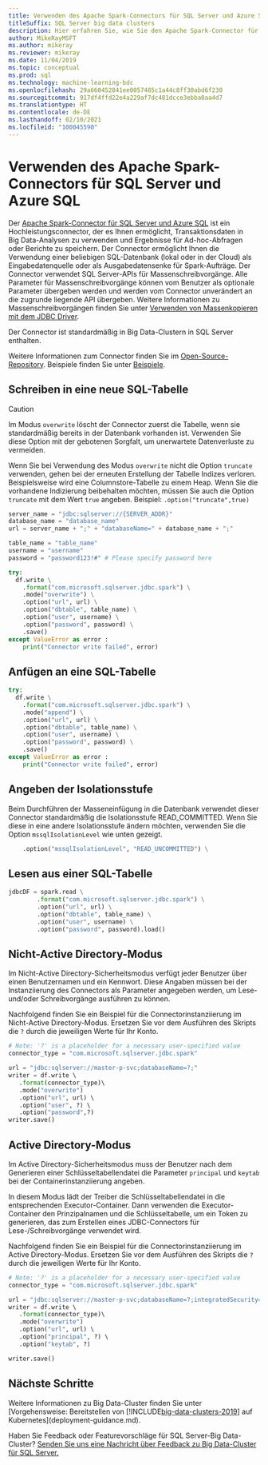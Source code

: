 ```yaml
---
title: Verwenden des Apache Spark-Connectors für SQL Server und Azure SQL
titleSuffix: SQL Server big data clusters
description: Hier erfahren Sie, wie Sie den Apache Spark-Connector für SQL Server und Azure SQL verwenden, um in SQL Server zu lesen und zu schreiben.
author: MikeRayMSFT
ms.author: mikeray
ms.reviewer: mikeray
ms.date: 11/04/2019
ms.topic: conceptual
ms.prod: sql
ms.technology: machine-learning-bdc
ms.openlocfilehash: 29a660452841ee0057485c1a44c8ff30abd6f230
ms.sourcegitcommit: 917df4ffd22e4a229af7dc481dcce3ebba0aa4d7
ms.translationtype: HT
ms.contentlocale: de-DE
ms.lasthandoff: 02/10/2021
ms.locfileid: "100045590"
---
```

# <a name="use-the-apache-spark-connector-for-sql-server-and-azure-sql"></a>Verwenden des Apache Spark-Connectors für SQL Server und Azure SQL

Der [Apache Spark-Connector für SQL Server und Azure SQL](https://github.com/microsoft/sql-spark-connector) ist ein Hochleistungsconnector, der es Ihnen ermöglicht, Transaktionsdaten in Big Data-Analysen zu verwenden und Ergebnisse für Ad-hoc-Abfragen oder Berichte zu speichern. Der Connector ermöglicht Ihnen die Verwendung einer beliebigen SQL-Datenbank (lokal oder in der Cloud) als Eingabedatenquelle oder als Ausgabedatensenke für Spark-Aufträge. Der Connector verwendet SQL Server-APIs für Massenschreibvorgänge. Alle Parameter für Massenschreibvorgänge können vom Benutzer als optionale Parameter übergeben werden und werden vom Connector unverändert an die zugrunde liegende API übergeben. Weitere Informationen zu Massenschreibvorgängen finden Sie unter [Verwenden von Massenkopieren mit dem JDBC Driver]( ../connect/jdbc/using-bulk-copy-with-the-jdbc-driver.md#sqlserverbulkcopyoptions).

Der Connector ist standardmäßig in Big Data-Clustern in SQL Server enthalten.

Weitere Informationen zum Connector finden Sie im [Open-Source-Repository](https://github.com/microsoft/sql-spark-connector). Beispiele finden Sie unter [Beispiele](https://github.com/microsoft/sql-spark-connector/tree/master/samples).

## <a name="write-to-a-new-sql-table"></a>Schreiben in eine neue SQL-Tabelle

>[!CAUTION]
> Im Modus `overwrite` löscht der Connector zuerst die Tabelle, wenn sie standardmäßig bereits in der Datenbank vorhanden ist. Verwenden Sie diese Option mit der gebotenen Sorgfalt, um unerwartete Datenverluste zu vermeiden.
> 
> Wenn Sie bei Verwendung des Modus `overwrite` nicht die Option `truncate` verwenden, gehen bei der erneuten Erstellung der Tabelle Indizes verloren. Beispielsweise wird eine Columnstore-Tabelle zu einem Heap. Wenn Sie die vorhandene Indizierung beibehalten möchten, müssen Sie auch die Option `truncate` mit dem Wert `true` angeben. Beispiel: `.option("truncate",true)`

```python
server_name = "jdbc:sqlserver://{SERVER_ADDR}"
database_name = "database_name"
url = server_name + ";" + "databaseName=" + database_name + ";"

table_name = "table_name"
username = "username"
password = "password123!#" # Please specify password here

try:
  df.write \
    .format("com.microsoft.sqlserver.jdbc.spark") \
    .mode("overwrite") \
    .option("url", url) \
    .option("dbtable", table_name) \
    .option("user", username) \
    .option("password", password) \
    .save()
except ValueError as error :
    print("Connector write failed", error)
```

## <a name="append-to-sql-table"></a>Anfügen an eine SQL-Tabelle
```python
try:
  df.write \
    .format("com.microsoft.sqlserver.jdbc.spark") \
    .mode("append") \
    .option("url", url) \
    .option("dbtable", table_name) \
    .option("user", username) \
    .option("password", password) \
    .save()
except ValueError as error :
    print("Connector write failed", error)
```

## <a name="specify-the-isolation-level"></a>Angeben der Isolationsstufe

Beim Durchführen der Masseneinfügung in die Datenbank verwendet dieser Connector standardmäßig die Isolationsstufe READ_COMMITTED. Wenn Sie diese in eine andere Isolationsstufe ändern möchten, verwenden Sie die Option `mssqlIsolationLevel` wie unten gezeigt.
```python
    .option("mssqlIsolationLevel", "READ_UNCOMMITTED") \
```

## <a name="read-from-sql-table"></a>Lesen aus einer SQL-Tabelle

```python
jdbcDF = spark.read \
        .format("com.microsoft.sqlserver.jdbc.spark") \
        .option("url", url) \
        .option("dbtable", table_name) \
        .option("user", username) \
        .option("password", password).load()
```

## <a name="non-active-directory-mode"></a>Nicht-Active Directory-Modus

Im Nicht-Active Directory-Sicherheitsmodus verfügt jeder Benutzer über einen Benutzernamen und ein Kennwort. Diese Angaben müssen bei der Instanziierung des Connectors als Parameter angegeben werden, um Lese- und/oder Schreibvorgänge ausführen zu können.

Nachfolgend finden Sie ein Beispiel für die Connectorinstanziierung im Nicht-Active Directory-Modus. Ersetzen Sie vor dem Ausführen des Skripts die `?` durch die jeweiligen Werte für Ihr Konto.

```python
# Note: '?' is a placeholder for a necessary user-specified value
connector_type = "com.microsoft.sqlserver.jdbc.spark" 

url = "jdbc:sqlserver://master-p-svc;databaseName=?;"
writer = df.write \ 
   .format(connector_type)\ 
   .mode("overwrite") 
   .option("url", url) \ 
   .option("user", ?) \ 
   .option("password",?) 
writer.save() 
```

## <a name="active-directory-mode"></a>Active Directory-Modus

Im Active Directory-Sicherheitsmodus muss der Benutzer nach dem Generieren einer Schlüsseltabellendatei die Parameter `principal` und `keytab` bei der Containerinstanziierung angeben.

In diesem Modus lädt der Treiber die Schlüsseltabellendatei in die entsprechenden Executor-Container. Dann verwenden die Executor-Container den Prinzipalnamen und die Schlüsseltabelle, um ein Token zu generieren, das zum Erstellen eines JDBC-Connectors für Lese-/Schreibvorgänge verwendet wird.

Nachfolgend finden Sie ein Beispiel für die Connectorinstanziierung im Active Directory-Modus. Ersetzen Sie vor dem Ausführen des Skripts die `?` durch die jeweiligen Werte für Ihr Konto.

```python
# Note: '?' is a placeholder for a necessary user-specified value
connector_type = "com.microsoft.sqlserver.jdbc.spark"

url = "jdbc:sqlserver://master-p-svc;databaseName=?;integratedSecurity=true;authenticationScheme=JavaKerberos;" 
writer = df.write \ 
   .format(connector_type)\ 
   .mode("overwrite") 
   .option("url", url) \ 
   .option("principal", ?) \ 
   .option("keytab", ?)   

writer.save() 
```

## <a name="next-steps"></a>Nächste Schritte

Weitere Informationen zu Big Data-Cluster finden Sie unter [Vorgehensweise: Bereitstellen von [!INCLUDE[big-data-clusters-2019](../includes/ssbigdataclusters-ss-nover.md)] auf Kubernetes](deployment-guidance.md).

Haben Sie Feedback oder Featurevorschläge für SQL Server-Big Data-Cluster? [Senden Sie uns eine Nachricht über Feedback zu Big Data-Cluster für SQL Server.](https://aka.ms/sql-server-bdc-feedback)
